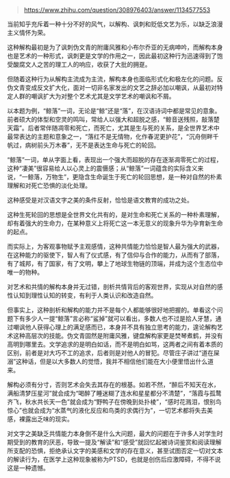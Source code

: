 > https://www.zhihu.com/question/308976403/answer/1134577553





当前知乎充斥着一种十分不好的风气，以解构、讽刺和贬低文艺为乐，以缺乏浪漫主义情怀为荣。

这种解构最初是为了讽刺伪文青的附庸风雅和小布尔乔亚的无病呻吟，而解构本身也是艺术的一种形式，讽刺更是文学的作用之一，因此最初这种行为迅速得到了饱受酸腐文人之苦的理工人的响应，收获了大批的拥趸。

但随着这种行为从解构主流成为主流，解构本身也面临形式化和极左化的问题。反伪文青变成反文扩大化，面对一切非名家发出的文艺之辞必加以嘲讽，从最初对特定人群的嘲讽扩大为对整个艺术尤其是文学艺术的嘲讽和不屑。

以本题为例，“鲸落”一词，无论是“鲸”还是“落”，在汉语诗词中都是常见的意象。前者硕大的体型和空灵的鸣叫，常给人以强大和超脱之感，“鲸音送残照，敲落楚天霜”。后者常伴随凋零和死亡，而死亡，尤其是生与死的关系，是全世界艺术中最常表达的主题和意象之一，“落红不是无情物，化作春泥更护花”，“沉舟侧畔千帆过，病树前头万木春”，无不是表达生命与死亡的轮回。

“鲸落”一词，单从字面上看，表现出一个强大而超脱的存在逐渐凋零死亡的过程，这种“凄美”很容易给人以心灵上的震慑感；从“鲸落”一词蕴含的实际含义来说，“一鲸落，万物生”，更隐含生命诞生于死亡的轮回思想，是一种对自然的朴素理解和对死亡恐惧的淡化处理。

这种感受是对汉语文字之美的条件反射，恰恰是语文教育的成功之处。

这种生死轮回的思想是全世界文化共有的，是对生命和死亡关系的一种朴素理解，却有着强大的生命力，在某种意义上将死亡这一本无意义的现象升华为孕育新生命的起点。

而实际上，为客观事物赋予主观感情，这种共情能力恰恰是智人最为强大的武器，在这种能力的驱使下，智人有了仪式感，有了信仰与合作的能力，从而有了部落，有了城邦，有了国家，有了文明，攀上了地球生物链的顶端，并成为这个生态位中唯一的物种。

对艺术和共情的解构本身并无过错，剖析共情背后的客观世界，实现从对自然的感性认知到理性认知的转变，有利于人类认识和改造自然。

但事实上，这种剖析和解构的能力并不是每个人都能够很好地把握的。单看这个问题下有多少人一提“鲸落”言必称“鲨掉”就可以看出，多数人也不过是拾人牙慧，通过嘲讽他人获得心理上的满足感而已，本身并不具有独立思考的能力，遑论解构艺术这种高层次的技能。伪文青固然是附庸风雅，键盘解构家更是焚琴煮鹤，并没有高明到哪里去。文学追求的是明白如话，而不是明白如骂，这两者之间有着本质的区别，前者是对大巧不工的追求，后者则是对他人的冒犯。尽管庄子讲过“道在屎溺”这种话，但是以大多数人的觉悟，我并不相信他们能在大小便里悟出什么道来。

解构必须有分寸，否则艺术会失去其存在的根基。如若不然，“醉后不知天在水，满船清梦压星河”就会成为“喝醉了睡迷糊了连水和星星都分不清楚”，“落霞与孤鹜齐飞，秋水共长天一色”就会成为“野鸭子在傍晚到处扑棱”，“感时花溅泪，恨别鸟惊心”也就会成为“水蒸气的液化反应和鸟类的求偶行为”，一切艺术都将失去美感，裸露出乏味的现实。

对文字之美缺乏共情能力本身倒不是什么大问题，最大的问题在于许多人对学生时期受到的教育的厌恶，导致一提及“解读”和“感受”就回忆起被诗词鉴赏和阅读理解所支配的恐惧，拒绝承认文字的美感和文学的存在意义，甚至试图否定一切对文本的解读行为，在医学上这种现象被称为PTSD，也就是创伤后应激障碍，不得不说这是一种遗憾。




